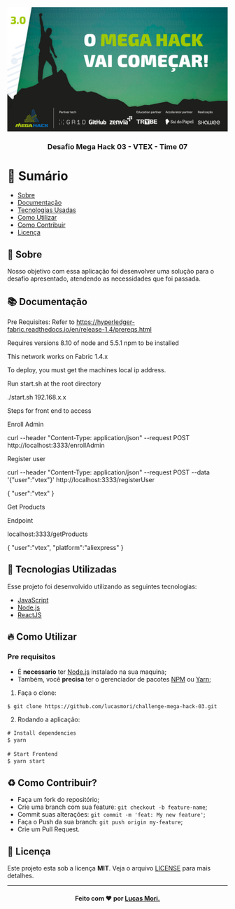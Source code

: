 <div align="center">
<img alt="Logo" title="#logo" width="1000px" src=".github/logo.jpg"/>
<br/>
<h3>Desafio Mega Hack 03 - VTEX - Time 07 </h3>
</div>

# :pushpin: Sumário

- [Sobre](#about)
- [Documentação](#documentation)
- [Tecnologias Usadas](#technologies-used)
- [Como Utilizar](#how-to-use)
- [Como Contribuir](#how-to-contribute)
- [Licença](#license)

<a id="about"></a>

## :bookmark: Sobre

Nosso objetivo com essa aplicação foi desenvolver uma solução para o desafio apresentado, atendendo as necessidades que foi passada.  

<a id="documentation"></a>

## :books: Documentação
  
Pre Requisites:
Refer to https://hyperledger-fabric.readthedocs.io/en/release-1.4/prereqs.html

Requires versions 8.10 of node and 5.5.1 npm to be installed

This network works on Fabric 1.4.x

To deploy, you must get the machines local ip address.

Run start.sh at the root directory

./start.sh 192.168.x.x

Steps for front end to access

Enroll Admin

curl --header "Content-Type: application/json" --request POST http://localhost:3333/enrollAdmin

Register user

curl --header "Content-Type: application/json" --request POST --data '{"user":"vtex"}' http://localhost:3333/registerUser

{
"user":"vtex"
}

Get Products

Endpoint

localhost:3333/getProducts

{
"user":"vtex",
"platform":"aliexpress"
}

<a id="technologies-used"></a>

## :rocket: Tecnologias Utilizadas

Esse projeto foi desenvolvido utilizando as seguintes tecnologias:

- [JavaScript](https://developer.mozilla.org/pt-BR/docs/Aprender/JavaScript)
- [Node.js](https://nodejs.org/)
- [ReactJS](https://reactjs.org/)

<a id="how-to-use"></a>

## :fire: Como Utilizar

### Pre requisitos

- É **necessario** ter [Node.js](https://nodejs.org/) instalado na sua maquina;
- Também, você **precisa** ter o gerenciador de pacotes [NPM](https://www.npmjs.com/get-npm) ou [Yarn](https://classic.yarnpkg.com/pt-BR/docs/install/);

1.  Faça o clone:

```shell
$ git clone https://github.com/lucasmori/challenge-mega-hack-03.git
```

2. Rodando a aplicação:

```
# Install dependencies
$ yarn

# Start Frontend
$ yarn start
```

<a id="how-to-contribute"></a>

## :recycle: Como Contribuir?

- Faça um fork do repositório;
- Crie uma branch com sua feature: `git checkout -b feature-name`;
- Commit suas alterações: `git commit -m 'feat: My new feature'`;
- Faça o Push da sua branch: `git push origin my-feature`;
- Crie um Pull Request.

<a id="license"></a>

## :memo: Licença

Este projeto esta sob a licença **MIT**. Veja o arquivo [LICENSE](LICENSE.md) para mais detalhes.

---

<!-- Footer -->
<h4 align="center">

Feito com :heart: por 
<a href="https://www.linkedin.com/in/lucas-mori/" target="_blank">Lucas Mori.</a>

</h4>
